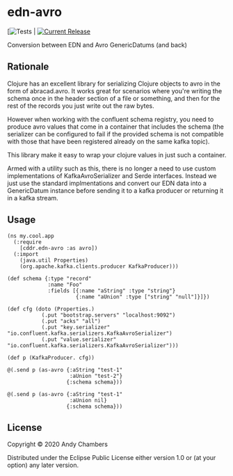 # edn-avro

[![Tests](https://github.com/cddr/edn-avro/actions/workflows/kaocha.yml/badge.svg) |
[![Current Release](https://img.shields.io/clojars/v/cddr/edn-avro.svg)](https://clojars.org/cddr/edn-avro)

Conversion between EDN and Avro GenericDatums (and back)

## Rationale

Clojure has an excellent library for serializing Clojure objects to avro in
the form of abracad.avro. It works great for scenarios where you're writing
the schema once in the header section of a file or something, and then for
the rest of the records you just write out the raw bytes.

However when working with the confluent schema registry, you need to produce
avro values that come in a container that includes the schema (the serializer
can be configured to fail if the provided schema is not compatible with
those that have been registered already on the same kafka topic).

This library make it easy to wrap your clojure values in just such a container.

Armed with a utility such as this, there is no longer a need to use custom
implementations of KafkaAvroSerializer and Serde interfaces. Instead we just
use the standard implmentations and convert our EDN data into a GenericDatum
instance before sending it to a kafka producer or returning it in a kafka stream.

## Usage

```
(ns my.cool.app
  (:require
    [cddr.edn-avro :as avro])
  (:import
    (java.util Properties)
    (org.apache.kafka.clients.producer KafkaProducer)))

(def schema {:type "record"
             :name "Foo"
             :fields [{:name "aString" :type "string"}
                      {:name "aUnion" :type ["string" "null"]}]})

(def cfg (doto (Properties.)
           (.put "bootstrap.servers" "localhost:9092")
           (.put "acks" "all")
           (.put "key.serializer" "io.confluent.kafka.serializers.KafkaAvroSerializer")
           (.put "value.serializer" "io.confluent.kafka.serializers.KafkaAvroSerializer")))

(def p (KafkaProducer. cfg))

@(.send p (as-avro {:aString "test-1"
                    :aUnion "test-2"}
                   {:schema schema}))

@(.send p (as-avro {:aString "test-1"
                    :aUnion nil}
                   {:schema schema}))

```

## License

Copyright © 2020 Andy Chambers


Distributed under the Eclipse Public License either version 1.0 or (at
your option) any later version.
